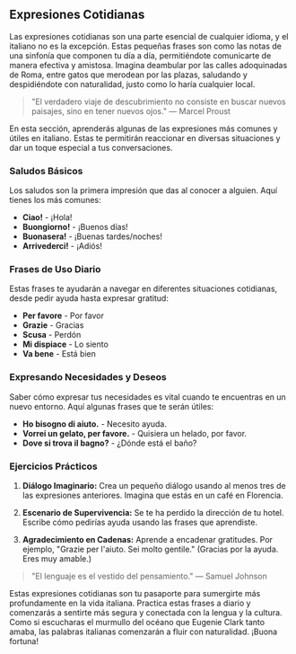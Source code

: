 ## Expresiones Cotidianas

Las expresiones cotidianas son una parte esencial de cualquier idioma, y el italiano no es la excepción. Estas pequeñas frases son como las notas de una sinfonía que componen tu día a día, permitiéndote comunicarte de manera efectiva y amistosa. Imagina deambular por las calles adoquinadas de Roma, entre gatos que merodean por las plazas, saludando y despidiéndote con naturalidad, justo como lo haría cualquier local.

> "El verdadero viaje de descubrimiento no consiste en buscar nuevos paisajes, sino en tener nuevos ojos." — Marcel Proust

En esta sección, aprenderás algunas de las expresiones más comunes y útiles en italiano. Estas te permitirán reaccionar en diversas situaciones y dar un toque especial a tus conversaciones.

### Saludos Básicos

Los saludos son la primera impresión que das al conocer a alguien. Aquí tienes los más comunes:

- **Ciao!** - ¡Hola!
- **Buongiorno!** - ¡Buenos días!
- **Buonasera!** - ¡Buenas tardes/noches!
- **Arrivederci!** - ¡Adiós!

### Frases de Uso Diario

Estas frases te ayudarán a navegar en diferentes situaciones cotidianas, desde pedir ayuda hasta expresar gratitud:

- **Per favore** - Por favor
- **Grazie** - Gracias
- **Scusa** - Perdón
- **Mi dispiace** - Lo siento
- **Va bene** - Está bien

### Expresando Necesidades y Deseos

Saber cómo expresar tus necesidades es vital cuando te encuentras en un nuevo entorno. Aquí algunas frases que te serán útiles:

- **Ho bisogno di aiuto.** - Necesito ayuda.
- **Vorrei un gelato, per favore.** - Quisiera un helado, por favor.
- **Dove si trova il bagno?** - ¿Dónde está el baño?

### Ejercicios Prácticos

1. **Diálogo Imaginario:** Crea un pequeño diálogo usando al menos tres de las expresiones anteriores. Imagina que estás en un café en Florencia.

2. **Escenario de Supervivencia:** Se te ha perdido la dirección de tu hotel. Escribe cómo pedirías ayuda usando las frases que aprendiste.

3. **Agradecimiento en Cadenas:** Aprende a encadenar gratitudes. Por ejemplo, "Grazie per l'aiuto. Sei molto gentile." (Gracias por la ayuda. Eres muy amable.)

> "El lenguaje es el vestido del pensamiento." — Samuel Johnson

Estas expresiones cotidianas son tu pasaporte para sumergirte más profundamente en la vida italiana. Practica estas frases a diario y comenzarás a sentirte más segura y conectada con la lengua y la cultura. Como si escucharas el murmullo del océano que Eugenie Clark tanto amaba, las palabras italianas comenzarán a fluir con naturalidad. ¡Buona fortuna!
